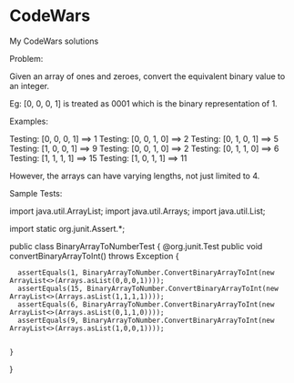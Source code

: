 # CodeWars
My CodeWars solutions

Problem:

Given an array of ones and zeroes, convert the equivalent binary value to an integer.

Eg: [0, 0, 0, 1] is treated as 0001 which is the binary representation of 1.

Examples:

Testing: [0, 0, 0, 1] ==> 1
Testing: [0, 0, 1, 0] ==> 2
Testing: [0, 1, 0, 1] ==> 5
Testing: [1, 0, 0, 1] ==> 9
Testing: [0, 0, 1, 0] ==> 2
Testing: [0, 1, 1, 0] ==> 6
Testing: [1, 1, 1, 1] ==> 15
Testing: [1, 0, 1, 1] ==> 11

However, the arrays can have varying lengths, not just limited to 4.

Sample Tests:

import java.util.ArrayList;
import java.util.Arrays;
import java.util.List;

import static org.junit.Assert.*;

public class BinaryArrayToNumberTest {
    @org.junit.Test
    public void convertBinaryArrayToInt() throws Exception {

      assertEquals(1, BinaryArrayToNumber.ConvertBinaryArrayToInt(new ArrayList<>(Arrays.asList(0,0,0,1))));
      assertEquals(15, BinaryArrayToNumber.ConvertBinaryArrayToInt(new ArrayList<>(Arrays.asList(1,1,1,1))));
      assertEquals(6, BinaryArrayToNumber.ConvertBinaryArrayToInt(new ArrayList<>(Arrays.asList(0,1,1,0))));
      assertEquals(9, BinaryArrayToNumber.ConvertBinaryArrayToInt(new ArrayList<>(Arrays.asList(1,0,0,1))));


    }

}
     